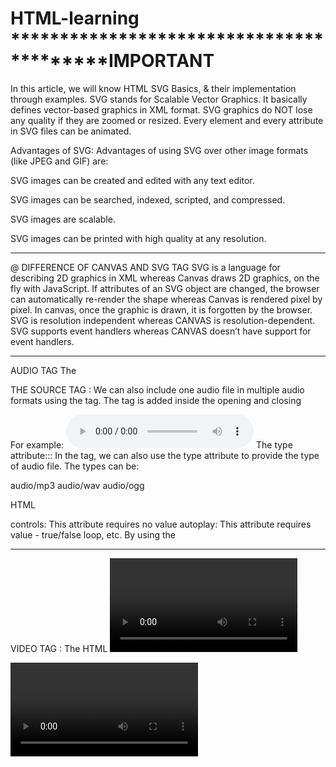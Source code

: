 # HTML-learning *****************************************IMPORTANT
In this article, we will know HTML SVG Basics, & their implementation through examples. SVG stands for Scalable Vector Graphics. It basically defines vector-based graphics in XML format. SVG graphics do NOT lose any quality if they are zoomed or resized. Every element and every attribute in SVG files can be animated.

Advantages of SVG: Advantages of using SVG over other image formats (like JPEG and GIF) are: 

SVG images can be created and edited with any text editor.

SVG images can be searched, indexed, scripted, and compressed.

SVG images are scalable.

SVG images can be printed with high quality at any resolution.


********************************************************************************
@ DIFFERENCE OF CANVAS AND SVG TAG
SVG is a language for describing 2D graphics in XML whereas Canvas draws 2D graphics, on the fly with JavaScript.
If attributes of an SVG object are changed, the browser can automatically re-render the shape whereas Canvas is rendered pixel by pixel. In canvas, once the graphic is drawn, it is forgotten by the browser.
SVG is resolution independent whereas CANVAS is resolution-dependent.
SVG supports event handlers whereas CANVAS doesn’t have support for event handlers.
*******************************************************************************
AUDIO TAG
The <audio> tag is used to add audio content within the HTML code such as songs, audio clips, etc. Basically, the <audio> tag supports three audio formats, 
mp3/Ogg/WAV
To include the audio file within the HTML document we need to add the <audio> tag with the src attribute to provide the file path and the controls attribute which displays controls such as the pause and play buttons.
** Syntax for <audio> tag <audio controls src='file_path'></audio> **

THE SOURCE TAG :
We can also include one audio file in multiple audio formats using the <source> tag. The <source> tag is added inside the opening and closing <audio> tag. If we want to add multiple sources for an audio file, then we can use multiple <source> tags with the <audio> tag.
In the <source> tag, we can provide the URL of the audio file using the src attribute of the <source> tag inside the <audio> tag. To provide multiple audio files, we can add multiple <source> tags and the browser will choose the most suitable audio file among all. The <source> tag doesn't require any closing tag.

For example:
<audio controls>
	<source src='filename.mp3' type='audio/mp3'>
	<source src='filename.wav' type='audio/wav'>
</audio>
The type attribute:::  In the <source> tag, we can also use the type attribute to provide the type of audio file. The types can be:

audio/mp3
audio/wav
audio/ogg

HTML <audio> tag attributes:
The <audeo> tag supports a few attributes to enable a web developer to control how the video content is added to the webpage.

controls: This attribute requires no value
autoplay: This attribute requires value - true/false
loop, etc.
By using the <audio> tag, we can include an audio file in the HTML document without adding any third-party plug-ins like flash player, etc.
***************************************************************************************************
VIDEO TAG :
The HTML <video> tag is used to include videos on any webpage such as movie clips, other video streams, etc.
We can include multiple URLs of the same video in different formats using the <source> tag and then the browser will choose the most appropriate one amongst all of them.The video tag mainly supports three video formats, these are: MP4, WebM, OGG
Just like we used the <source> tag with the <audio> tag to provide different audio files, similarly, we can use the <source> tag with the <video> tag too.
The text within the opening and closing <video> tag will be displayed only when the browser does not support the <video> element
Syntax for <video> tag:
We have used the <source> tag within the <video> tag in the below syntax.


<video> 
	<source src='file_path' type='video/file_format'>
	Your browser doesnt support Videos
</video>
